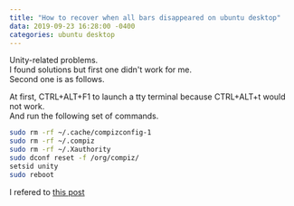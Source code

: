 ```yaml
---
title: "How to recover when all bars disappeared on ubuntu desktop"
data: 2019-09-23 16:28:00 -0400
categories: ubuntu desktop
---
```


Unity-related problems.  
I found solutions but first one didn't work for me.  
Second one is as follows.  

At first, CTRL+ALT+F1 to launch a tty terminal because CTRL+ALT+t would not work.  
And run the following set of commands.  
```bash
sudo rm -rf ~/.cache/compizconfig-1
sudo rm -rf ~/.compiz
sudo rm -rf ~/.Xauthority
sudo dconf reset -f /org/compiz/
setsid unity
sudo reboot
```

I refered to [this post][reference]

[reference]: https://www.faqforge.com/linux/ubuntu-sidebar-top-bar-disappeared-heres-can-bring-back

